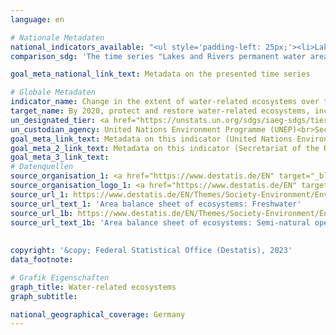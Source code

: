 ```yaml
---
language: en    

# Nationale Metadaten    
national_indicators_available: "<ul style='padding-left: 25px;'><li>Lakes and Rivers permanent water area</li> <li> Lakes and rivers permanent water area as a proportion of total land area</li> <li> Wetlands area</li> <li> Wetlands area as a proportion of total land area</li> <li> Lakes and Rivers permanent water area change (compared to 2015)</li></ul>"    
comparison_sdg: 'The time series "Lakes and Rivers permanent water area", "Lakes and rivers permanent water area as a proportion of total land area", "Wetlands area" and "Wetlands area as a proportion of total land area" are compliant with the global metadate. The time series "Lakes and Rivers permanent water area change (compared to 2015)" provides additional information.'    

goal_meta_national_link_text: Metadata on the presented time series    

# Globale Metadaten    
indicator_name: Change in the extent of water-related ecosystems over time    
target_name: By 2020, protect and restore water-related ecosystems, including mountains, forests, wetlands, rivers, aquifers and lakes    
un_designated_tier: <a href="https://unstats.un.org/sdgs/iaeg-sdgs/tier-classification/" title="Click here for more information on the UN tier classification."  target="_blank">Tier I</a>    
un_custodian_agency: United Nations Environment Programme (UNEP)<br>Secretariat of the Ramsar Convention on Wetlands    
goal_meta_link_text: Metadata on this indicator (United Nations Environment Programme)    
goal_meta_2_link_text: Metadata on this indicator (Secretariat of the Ramsar Convention on Wetlands)    
goal_meta_3_link_text:         
# Datenquellen
source_organisation_1: <a href="https://www.destatis.de/EN" target="_blank"> Federal Statistical Office (Destatis) </a>
source_organisation_logo_1: <a href="https://www.destatis.de/EN" target="_blank"><img src="https://g205sdgs.github.io/sdg-indicators/public/OrgImgEn/destatis.png" alt="Logo destatis" style="height:60px; width:148px"/></a>
source_url_1: https://www.destatis.de/EN/Themes/Society-Environment/Environment/Environmental-Economic-Accounting/ecosystem-account/Tables/b01-freshwater.html
source_url_text_1: 'Area balance sheet of ecosystems: Freshwater'
source_url_1b: https://www.destatis.de/EN/Themes/Society-Environment/Environment/Environmental-Economic-Accounting/ecosystem-account/Tables/a04-open-areas.html
source_url_text_1b: 'Area balance sheet of ecosystems: Semi-natural open areas'
    
    
copyright: '&copy; Federal Statistical Office (Destatis), 2023'    
data_footnote:     

# Grafik Eigenschaften    
graph_title: Water-related ecosystems
graph_subtitle:     

national_geographical_coverage: Germany    
---
```


<span></span>